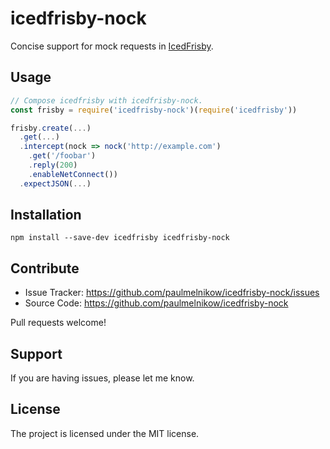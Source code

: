 icedfrisby-nock
===============

Concise support for mock requests in [IcedFrisby][].


[IcedFrisby]: https://github.com/MarkHerhold/IcedFrisby/


Usage
-----

```js
// Compose icedfrisby with icedfrisby-nock.
const frisby = require('icedfrisby-nock')(require('icedfrisby'))

frisby.create(...)
  .get(...)
  .intercept(nock => nock('http://example.com')
    .get('/foobar')
    .reply(200)
    .enableNetConnect())
  .expectJSON(...)
```


Installation
------------

```
npm install --save-dev icedfrisby icedfrisby-nock
```


Contribute
----------

- Issue Tracker: https://github.com/paulmelnikow/icedfrisby-nock/issues
- Source Code: https://github.com/paulmelnikow/icedfrisby-nock

Pull requests welcome!


Support
-------

If you are having issues, please let me know.


License
-------

The project is licensed under the MIT license.
